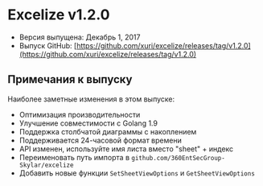 # Excelize v1.2.0

* Версия выпущена: Декабрь 1, 2017
* Выпуск GitHub: [https://github.com/xuri/excelize/releases/tag/v1.2.0](https://github.com/xuri/excelize/releases/tag/v1.2.0)

## Примечания к выпуску

Наиболее заметные изменения в этом выпуске:

* Оптимизация производительности
* Улучшение совместимости с Golang 1.9
* Поддержка столбчатой диаграммы с накоплением
* Поддерживается 24-часовой формат времени
* API изменен, используйте имя листа вместо "sheet" + индекс
* Переименовать путь импорта в `github.com/360EntSecGroup-Skylar/excelize`
* Добавить новые функции `SetSheetViewOptions` и `GetSheetViewOptions`
